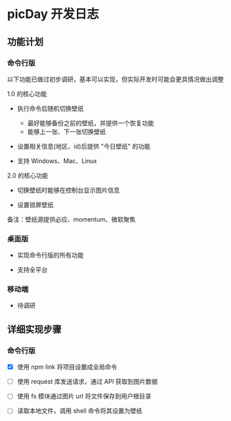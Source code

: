 # picDay 开发日志

## 功能计划

### 命令行版

以下功能已做过初步调研，基本可以实现，但实际开发时可能会更具情况做出调整

1.0 的核心功能

- 执行命令后随机切换壁纸
  - 最好能够备份之前的壁纸，并提供一个恢复功能
  - 能够上一张、下一张切换壁纸

- 设置相关信息(地区、id)后提供 "今日壁纸" 的功能

- 支持 Windows、Mac、Linux

2.0 的核心功能

- 切换壁纸时能够在控制台显示图片信息

- 设置锁屏壁纸

备注：壁纸源提供必应、momentum、微软聚焦

### 桌面版

- 实现命令行版的所有功能

- 支持全平台

### 移动端

- 待调研

## 详细实现步骤

### 命令行版

- [x] 使用 npm link 将项目设置成全局命令

- [ ] 使用 request 库发送请求，通过 API 获取到图片数据

- [ ] 使用 fs 模块通过图片 url 将文件保存到用户根目录

- [ ] 读取本地文件，调用 shell 命令将其设置为壁纸